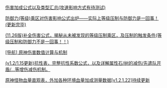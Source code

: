 [伤害加成公式以及类型汇总(攻速影响方式有待测试)](https://ngabbs.com/read.php?tid=23633102)

[防御力(等级)乘区对伤害影响公式出炉——实际上等级压制与防御力是一回事！(更新完毕)](https://ngabbs.com/read.php?tid=23708327)

[(11.26版)补全伤害公式，揭秘从未被发现的等级压制乘区，及压制的触发条件(等级压制和防御力不是一回事！！)](https://ngabbs.com/read.php?tid=24358389)

[[导航] 原神伤害数值计算与机制](https://ngabbs.com/read.php?tid=23435445&fav=cba71a19)

[(v1.2/1.15更新)抗性表，完整抗性系数公式，以及详解属性石/树的减伤/先遣队开盾/...等增伤减伤机制。](https://ngabbs.com/read.php?tid=24079044&fav=8afd7502)

[原神怪物血量直观表，外加各种环境血量加成测量数据[v1.2,1.22]持续更新](https://ngabbs.com/read.php?tid=25223114&fav=9afd3723)
